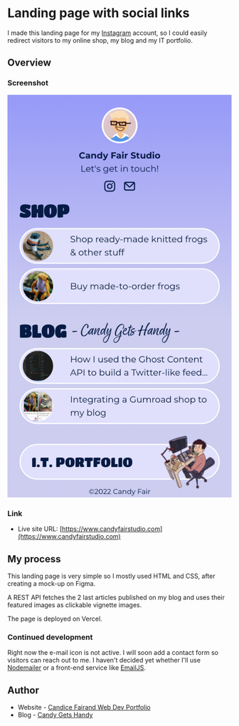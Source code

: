# Landing page with social links
I made this landing page for my [Instagram](https://www.instagram.com/candy.fair/) account, so I could easily redirect visitors to my online shop, my blog and my IT portfolio.

## Overview
### Screenshot
![Mobile view](assets/images/screenshot.png)

### Link
- Live site URL: [https://www.candyfairstudio.com](https://www.candyfairstudio.com)

## My process
This landing page is very simple so I mostly used HTML and CSS, after creating a mock-up on Figma.

A REST API fetches the 2 last articles published on my blog and uses their featured images as clickable vignette images.

The page is deployed on Vercel.

### Continued development
Right now the e-mail icon is not active. I will soon add a contact form so visitors can reach out to me. I haven't decided yet whether I'll use [Nodemailer](https://nodemailer.com/about/) or a front-end service like [EmailJS](https://www.emailjs.com).

## Author
- Website - [Candice Fairand Web Dev Portfolio](https://www.candicefairand.com)
- Blog - [Candy Gets Handy](https://www.candicefairand.com)
